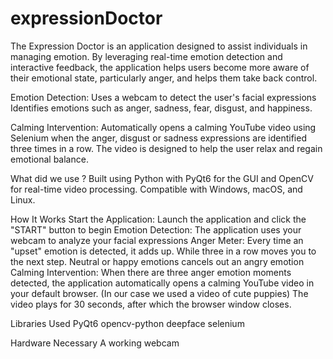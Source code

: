 # expressionDoctor



The Expression Doctor is an application designed to assist individuals in managing emotion. By leveraging real-time emotion detection and interactive feedback, the application helps users become more aware of their emotional state, particularly anger, and helps them take back control.

 Emotion Detection:
Uses a webcam to detect the user's facial expressions 
Identifies emotions such as anger, sadness, fear, disgust, and happiness.

Calming Intervention:
Automatically opens a calming YouTube video using Selenium when the anger, disgust or sadness expressions are identified three times in a row.
The video is designed to help the user relax and regain emotional balance.

What did we use ?
Built using Python with PyQt6 for the GUI and OpenCV for real-time video processing.
Compatible with Windows, macOS, and Linux.








How It Works
Start the Application:
Launch the application and click the "START" button to begin
Emotion Detection:
The application uses your webcam to analyze your facial expressions 
Anger Meter:
Every time an "upset" emotion is detected, it adds up. While three in a row moves you to the next step. Neutral or happy emotions cancels out an angry emotion
Calming Intervention:
When there are three anger emotion moments detected, the application automatically opens a calming YouTube video in your default browser.
(In our case we used a video of cute puppies)
The video plays for 30 seconds, after which the browser window closes.

Libraries Used
PyQt6
opencv-python
deepface
selenium

Hardware Necessary
A working webcam






